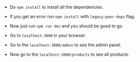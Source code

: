 * Do `npm install` to install all the dependencies.
 
* If you get an error run `npm install` with `legacy-peer-deps` flag.

* Now just run `npm run dev` and you should be good to go.

* Go to `localhost:3000` in your browser.

* Go to the `localhost:3000/admin` to see the admin panel.

* Now go to the `localhost:3000/products` to see all products.
 
